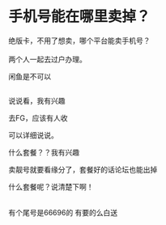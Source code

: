 # 手机号能在哪里卖掉？


绝版卡，不用了想卖，哪个平台能卖手机号？<br />
<br />
两个人一起去过户办理。

闲鱼是不可以

<img src="static/image/smiley/yct/022.gif" smilieid="42" border="0" alt="" />

说说看，我有兴趣

去FG，应该有人收

可以详细说说。

什么套餐？？我有兴趣

卖靓号就要看缘分了，套餐好的话论坛也能出掉

什么套餐呢？说清楚下啊！<br />
<br />
<img src="static/image/smiley/default/lol.gif" smilieid="12" border="0" alt="" /><img src="static/image/smiley/default/lol.gif" smilieid="12" border="0" alt="" /><img src="static/image/smiley/default/lol.gif" smilieid="12" border="0" alt="" />

有个尾号是66696的 有要的么白送
